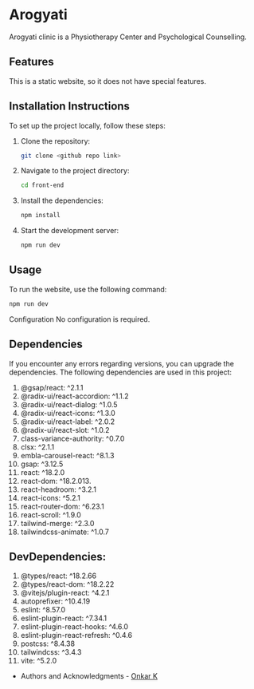 # Arogyati

Arogyati clinic is a Physiotherapy Center and Psychological Counselling.

## Features

This is a static website, so it does not have special features.

## Installation Instructions

To set up the project locally, follow these steps:

1. Clone the repository:
    ```sh
    git clone <github repo link>
    ```

2. Navigate to the project directory:
    ```sh
    cd front-end
    ```

3. Install the dependencies:
    ```sh
    npm install
    ```

4. Start the development server:
    ```sh
    npm run dev
    ```

## Usage

To run the website, use the following command:
```sh
npm run dev
```

Configuration
No configuration is required.

## Dependencies

If you encounter any errors regarding versions, you can upgrade the dependencies. The following dependencies are used in this project:

1. @gsap/react: ^2.1.1
2. @radix-ui/react-accordion: ^1.1.2
3. @radix-ui/react-dialog: ^1.0.5
4. @radix-ui/react-icons: ^1.3.0
5. @radix-ui/react-label: ^2.0.2
6. @radix-ui/react-slot: ^1.0.2
7. class-variance-authority: ^0.7.0
8. clsx: ^2.1.1
9. embla-carousel-react: ^8.1.3
10. gsap: ^3.12.5
11. react: ^18.2.0
12. react-dom: ^18.2.013. 
13. react-headroom: ^3.2.1
14. react-icons: ^5.2.1
15. react-router-dom: ^6.23.1
16. react-scroll: ^1.9.0
17. tailwind-merge: ^2.3.0
18. tailwindcss-animate: ^1.0.7


## DevDependencies:

1. @types/react: ^18.2.66
2. @types/react-dom: ^18.2.22
3. @vitejs/plugin-react: ^4.2.1
4. autoprefixer: ^10.4.19
5. eslint: ^8.57.0
6. eslint-plugin-react: ^7.34.1
7. eslint-plugin-react-hooks: ^4.6.0
8. eslint-plugin-react-refresh: ^0.4.6
9. postcss: ^8.4.38
10. tailwindcss: ^3.4.3
11. vite: ^5.2.0

- Authors and Acknowledgments - [Onkar K](https://github.com/OnkarK0273)

